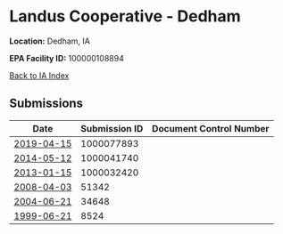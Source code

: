 # Landus Cooperative - Dedham

**Location:** Dedham, IA

**EPA Facility ID:** 100000108894

[Back to IA Index](../../index.md)

## Submissions

| Date | Submission ID | Document Control Number |
|------|--------------|-------------------------|
| [2019-04-15](submissions/1000077893.md) | 1000077893 |  |
| [2014-05-12](submissions/1000041740.md) | 1000041740 |  |
| [2013-01-15](submissions/1000032420.md) | 1000032420 |  |
| [2008-04-03](submissions/51342.md) | 51342 |  |
| [2004-06-21](submissions/34648.md) | 34648 |  |
| [1999-06-21](submissions/8524.md) | 8524 |  |
